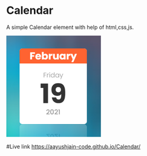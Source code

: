 # Calendar
A simple Calendar element with help of html,css,js.



<img src="images/ss.png" width="250">

#Live link
https://aayushjain-code.github.io/Calendar/
